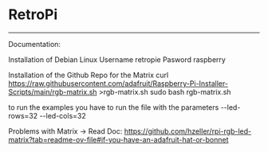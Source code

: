 # RetroPi
---

Documentation:

Installation of Debian Linux
Username retropie
Pasword raspberry

Installation of the Github Repo for the Matrix
curl https://raw.githubusercontent.com/adafruit/Raspberry-Pi-Installer-Scripts/main/rgb-matrix.sh >rgb-matrix.sh
sudo bash rgb-matrix.sh

to run the examples you have to run the file with the parameters --led-rows=32 --led-cols=32

Problems with Matrix -> Read Doc:
https://github.com/hzeller/rpi-rgb-led-matrix?tab=readme-ov-file#if-you-have-an-adafruit-hat-or-bonnet
